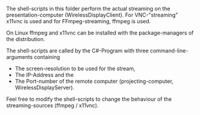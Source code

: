 The shell-scripts in this folder perform the actual streaming on the 
presentation-computer (WirelessDisplayClient). For VNC-"streaming"
x11vnc is used and for FFmpeg-streaming, ffmpeg is used.

On Linux ffmpeg and x11vnc can be installed with the package-managers of the 
distribution.

The shell-scripts are called by the C#-Program with three 
command-line-arguments containing

- The screen-resolution to be used for the stream, 
- The IP-Address and the 
- The Port-number of the remote computer (projecting-computer, 
  WirelessDisplayServer).

Feel free to modify the shell-scripts to change the behaviour of the 
streaming-sources (ffmpeg / x11vnc). 
